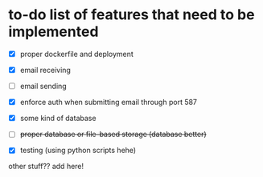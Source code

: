 # to-do list of features that need to be implemented

- [X] proper dockerfile and deployment
- [X] email receiving
- [ ] email sending
- [X] enforce auth when submitting email through port 587
- [X] some kind of database
- [ ] ~~proper database or file-based storage (database better)~~
- [X] testing (using python scripts hehe)


other stuff?? add here!
